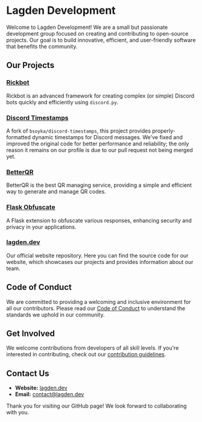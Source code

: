 # Lagden Development

Welcome to Lagden Development! We are a small but passionate development group focused on creating and contributing to open-source projects. Our goal is to build innovative, efficient, and user-friendly software that benefits the community.

## Our Projects

### [Rickbot](https://github.com/Lagden-Development/rickbot)
Rickbot is an advanced framework for creating complex (or simple) Discord bots quickly and efficiently using `discord.py`.

### [Discord Timestamps](https://github.com/Lagden-Development/discord-timestamps)
A fork of `bsoyka/discord-timestamps`, this project provides properly-formatted dynamic timestamps for Discord messages. We've fixed and improved the original code for better performance and reliability; the only reason it remains on our profile is due to our pull request not being merged yet.

### [BetterQR](https://github.com/Lagden-Development/betterqr)
BetterQR is the best QR managing service, providing a simple and efficient way to generate and manage QR codes.

### [Flask Obfuscate](https://github.com/Lagden-Development/flask-obfuscate)
A Flask extension to obfuscate various responses, enhancing security and privacy in your applications.

### [lagden.dev](https://github.com/Lagden-Development/lagden.dev)
Our official website repository. Here you can find the source code for our website, which showcases our projects and provides information about our team.

## Code of Conduct

We are committed to providing a welcoming and inclusive environment for all our contributors. Please read our [Code of Conduct](https://github.com/Lagden-Development/.github/blob/main/CODE_OF_CONDUCT.md) to understand the standards we uphold in our community.

## Get Involved

We welcome contributions from developers of all skill levels. If you're interested in contributing, check out our [contribution guidelines](https://github.com/Lagden-Development/.github/blob/main/CONTRIBUTING.md).

## Contact Us

- **Website:** [lagden.dev](https://lagden.dev)
- **Email:** [contact@lagden.dev](mailto:contact@lagden.dev)

Thank you for visiting our GitHub page! We look forward to collaborating with you.
